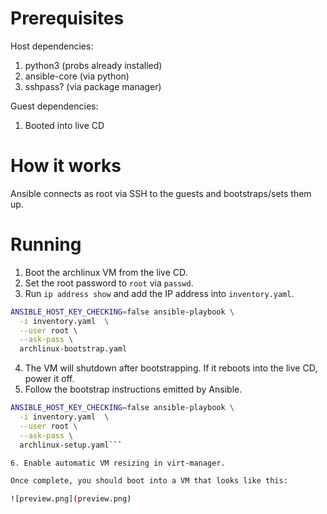 # Prerequisites

Host dependencies:
1. python3 (probs already installed)
2. ansible-core (via python)
3. sshpass? (via package manager)

Guest dependencies:
1. Booted into live CD

# How it works

Ansible connects as root via SSH to the guests and bootstraps/sets them up.

# Running

1. Boot the archlinux VM from the live CD.
2. Set the root password to `root` via `passwd`.
3. Run `ip address show` and add the IP address into `inventory.yaml`.

```bash
ANSIBLE_HOST_KEY_CHECKING=false ansible-playbook \
  -i inventory.yaml  \
  --user root \
  --ask-pass \
  archlinux-bootstrap.yaml
```

4. The VM will shutdown after bootstrapping. If it reboots into the live CD, power it off.
5. Follow the bootstrap instructions emitted by Ansible.


```bash
ANSIBLE_HOST_KEY_CHECKING=false ansible-playbook \
  -i inventory.yaml  \
  --user root \
  --ask-pass \
  archlinux-setup.yaml```

6. Enable automatic VM resizing in virt-manager.

Once complete, you should boot into a VM that looks like this:

![preview.png](preview.png)
